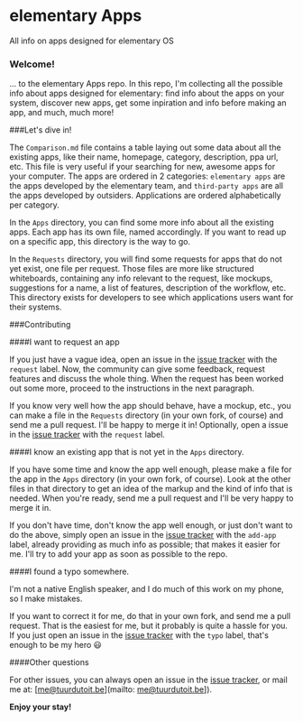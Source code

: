 elementary Apps
===============

All info on apps designed for elementary OS


### Welcome!

... to the elementary Apps repo. In this repo, I'm collecting all the possible info about apps designed for elementary: find info about the apps on your system, discover new apps, get some inpiration and info before making an app, and much, much more!


###Let's dive in!

The `Comparison.md` file contains a table laying out some data about all the existing apps, like their name, homepage, category, description, ppa url, etc. This file is very useful if your searching for new, awesome apps for your computer. The apps are ordered in 2 categories: `elementary apps` are the apps developed by the elementary team, and `third-party apps` are all the apps developed by outsiders. Applications are ordered alphabetically per category.

In the `Apps` directory, you can find some more info about all the existing apps. Each app has its own file, named accordingly. If you want to read up on a specific app, this directory is the way to go.

In the `Requests` directory, you will find some requests for apps that do not yet exist, one file per request. Those files are more like structured whiteboards, containing any info relevant to the request, like mockups, suggestions for a name, a list of features, description of the workflow, etc. This directory exists for developers to see which applications users want for their systems.


###Contributing

####I want to request an app

If you just have a vague idea, open an issue in the [issue tracker][issues] with the `request` label. Now, the community can give some feedback, request features and discuss the whole thing. When the request has been worked out some more, proceed to the instructions in the next paragraph.

If you know very well how the app should behave, have a mockup, etc., you can make a file in the `Requests` directory (in your own fork, of course) and send me a pull request. I'll be happy to merge it in! Optionally, open a issue in the [issue tracker][issues] with the `request` label.


####I know an existing app that is not yet in the `Apps` directory.

If you have some time and know the app well enough, please make a file for the app in the `Apps` directory (in your own fork, of course). Look at the other files in that directory to get an idea of the markup and the kind of info that is needed. When you're ready, send me a pull request and I'll be very happy to merge it in.

If you don't have time, don't know the app well enough, or just don't want to do the above, simply open an issue in the [issue tracker][issues] with the `add-app` label, already providing as much info as possible; that makes it easier for me. I'll try to add your app as soon as possible to the repo.


####I found a typo somewhere.

I'm not a native English speaker, and I do much of this work on my phone, so I make mistakes.

If you want to correct it for me, do that in your own fork, and send me a pull request. That is the easiest for me, but it probably is quite a hassle for you. If you just open an issue in the [issue tracker][issues] with the `typo` label, that's enough to be my hero :smiley:


####Other questions

For other issues, you can always open an issue in the [issue tracker](issues), or mail me at: [me@tuurdutoit.be](mailto: me@tuurdutoit.be]).


__Enjoy your stay!__




[issues]: https://github.com/TuurDutoit/elementaryapps/issues
